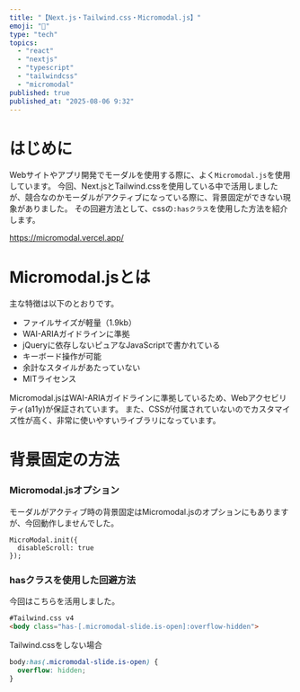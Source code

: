```yaml
---
title: "【Next.js・Tailwind.css・Micromodal.js】"
emoji: "📝"
type: "tech"
topics:
  - "react"
  - "nextjs"
  - "typescript"
  - "tailwindcss"
  - "micromodal"
published: true
published_at: "2025-08-06 9:32"
---
```

# はじめに
Webサイトやアプリ開発でモーダルを使用する際に、よく`Micromodal.js`を使用しています。
今回、Next.jsとTailwind.cssを使用している中で活用しましたが、競合なのかモーダルがアクティブになっている際に、背景固定ができない現象がありました。
その回避方法として、cssの`:hasクラス`を使用した方法を紹介します。

https://micromodal.vercel.app/

# Micromodal.jsとは
主な特徴は以下のとおりです。

- ファイルサイズが軽量（1.9kb）
- WAI-ARIAガイドラインに準拠
- jQueryに依存しないピュアなJavaScriptで書かれている
- キーボード操作が可能
- 余計なスタイルがあたっていない
- MITライセンス

Micromodal.jsはWAI-ARIAガイドラインに準拠しているため、Webアクセビリティ(a11y)が保証されています。
また、CSSが付属されていないのでカスタマイズ性が高く、非常に使いやすいライブラリになっています。

# 背景固定の方法
### Micromodal.jsオプション
モーダルがアクティブ時の背景固定はMicromodal.jsのオプションにもありますが、今回動作しませんでした。
```
MicroModal.init({
  disableScroll: true
});
```

### hasクラスを使用した回避方法
今回はこちらを活用しました。
```html
#Tailwind.css v4
<body class="has-[.micromodal-slide.is-open]:overflow-hidden">
```

Tailwind.cssをしない場合
```css
body:has(.micromodal-slide.is-open) {
  overflow: hidden;
}
```